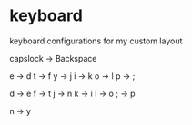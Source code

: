 # keyboard
keyboard configurations for my custom layout


capslock -> Backspace

e -> d
t -> f
y -> j
i -> k
o -> l
p -> ;

d -> e
f -> t
j -> n
k -> i
l -> o
; -> p

n -> y
